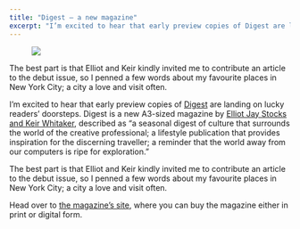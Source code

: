 ```yaml
---
title: "Digest — a new magazine"
excerpt: "I’m excited to hear that early preview copies of Digest are landing on lucky readers’ doorsteps."
---
```




<figure class="left">
    <img src="http://howells.ws/images/made/images/uploads/digest_460_307_s_c1.jpg">
</figure>

<p class="note right">
  The best part is that Elliot and Keir kindly invited me to contribute an article to the debut issue, so I penned a few words about my favourite places in New York City; a city a love and visit often.
</p>

I’m excited to hear that early preview copies of [Digest](http://readdigest.com/) are landing on lucky readers’ doorsteps. Digest is a new A3-sized magazine by <a href="http://viewportindustries.com/about">Elliot Jay Stocks and Keir Whitaker</a>, described as “a seasonal digest of culture that surrounds the world of the creative professional; a lifestyle publication that provides inspiration for the discerning traveller; a reminder that the world away from our computers is ripe for exploration.”

The best part is that Elliot and Keir kindly invited me to contribute an article to the debut issue, so I penned a few words about my favourite places in New York City; a city a love and visit often.

Head over to [the magazine’s site](http://readdigest.com/), where you can buy the magazine either in print or digital form.
